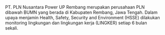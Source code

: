 PT. PLN Nusantara Power UP Rembang merupakan perusahaan PLN dibawah BUMN yang berada di Kabupaten Rembang, Jawa Tengah. Dalam upaya menjamin Health, Safety, Security and Environment (HSSE) dilakukan monitoring lingkungan dan lingkungan kerja (LINGKER) setiap 6 bulan sekali.

<!---
ibnualdipratama/ibnualdipratama is a ✨ special ✨ repository because its `README.md` (this file) appears on your GitHub profile.
You can click the Preview link to take a look at your changes.
--->
